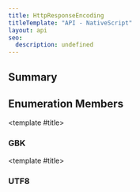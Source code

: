 ```yaml
---
title: HttpResponseEncoding
titleTemplate: "API - NativeScript"
layout: api
seo:
  description: undefined
---
```


<!-- This page is auto generated, do not edit manually. -->
<!-- Run "yarn generate:api-docs" to regenerate -->

<script setup lang="ts">
  import { provide } from "vue";
  import API_DATA from "./HttpResponseEncoding.data.json";
  
  provide('API_DATA', API_DATA);
</script>

## <Heading ignore>Summary</Heading>

<APIRefSummary v-once />

## Enumeration Members

<div class="">

<APIRef for="2142" v-once>

<template #title>

### GBK

</template>

</APIRef>

</div>

<div class="">

<APIRef for="2141" v-once>

<template #title>

### UTF8

</template>

</APIRef>

</div>
